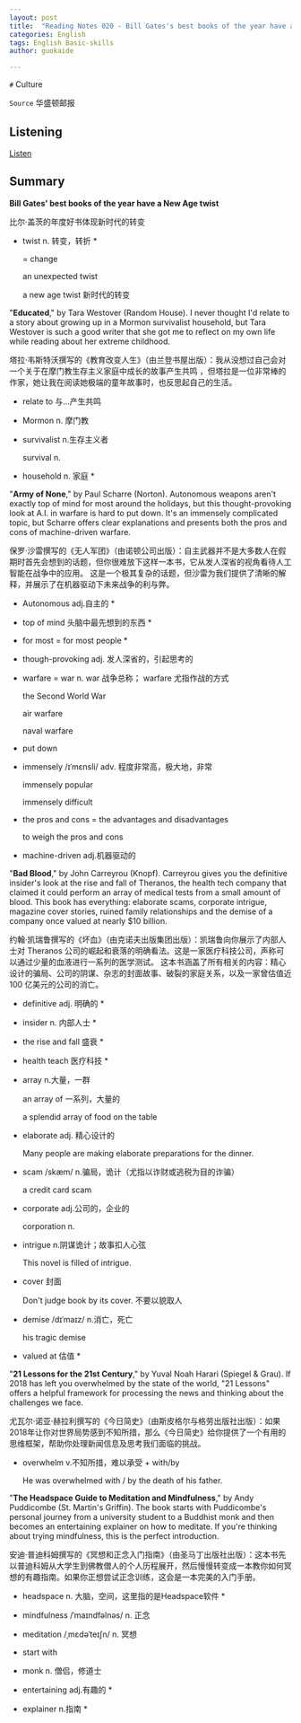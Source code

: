 ```yaml
---
layout: post
title:  "Reading Notes 020 - Bill Gates's best books of the year have a new Age twist"
categories: English
tags: English Basic-skills
author: guokaide

---
```


`#`  Culture


`Source` 华盛顿邮报


## Listening

[Listen](https://reading.liulishuo.com/share/audios/NTI4MDEwMDAwMDAwMDE0YQ==?login=44086617)



## Summary

**Bill Gates' best books of the year have a New Age twist**

比尔·盖茨的年度好书体现新时代的转变

* twist n. 转变，转折  * 

  = change  

  an unexpected twist

  a new age twist 新时代的转变


"**Educated**," by Tara Westover (Random House). I never thought I'd relate to a story about growing up in a Mormon survivalist household, but Tara Westover is such a good writer that she got me to reflect on my own life while reading about her extreme childhood.

塔拉·韦斯特沃撰写的《教育改变人生》（由兰登书屋出版）：我从没想过自己会对一个关于在摩门教生存主义家庭中成长的故事产生共鸣 ，但塔拉是一位非常棒的作家，她让我在阅读她极端的童年故事时，也反思起自己的生活。

* relate to 与...产生共鸣

* Mormon n. 摩门教

* survivalist n.生存主义者

  survival n.

* household n. 家庭 *


"**Army of None**," by Paul Scharre (Norton). Autonomous weapons aren't exactly top of mind for most around the holidays, but this thought-provoking look at A.I. in warfare is hard to put down. It's an immensely complicated topic, but Scharre offers clear explanations and presents both the pros and cons of machine-driven warfare.

保罗·沙雷撰写的《无人军团》（由诺顿公司出版）：自主武器并不是大多数人在假期时首先会想到的话题，但你很难放下这样一本书，它从发人深省的视角看待人工智能在战争中的应用。 这是一个极其复杂的话题，但沙雷为我们提供了清晰的解释，并展示了在机器驱动下未来战争的利与弊。

* Autonomous adj.自主的 * 

* top of mind 头脑中最先想到的东西 * 

* for most = for most people *

* though-provoking adj. 发人深省的，引起思考的

* warfare = war n. war 战争总称； warfare 尤指作战的方式

  the Second World War

  air warfare

  naval warfare

* put down 

* immensely /ɪˈmɛnsli/ adv. 程度非常高，极大地，非常

  immensely popular

  immensely difficult

* the pros and cons = the advantages and disadvantages

  to weigh the pros and cons

* machine-driven adj.机器驱动的


"**Bad Blood**," by John Carreyrou (Knopf). Carreyrou gives you the definitive insider's look at the rise and fall of Theranos, the health tech company that claimed it could perform an array of medical tests from a small amount of blood. This book has everything: elaborate scams, corporate intrigue, magazine cover stories, ruined family relationships and the demise of a company once valued at nearly $10 billion.

约翰·凯瑞鲁撰写的《坏血》（由克诺夫出版集团出版）：凯瑞鲁向你展示了内部人士对 Theranos 公司的崛起和衰落的明确看法。这是一家医疗科技公司，声称可以通过少量的血液进行一系列的医学测试。 这本书涵盖了所有相关的内容：精心设计的骗局、公司的阴谋、杂志的封面故事、破裂的家庭关系，以及一家曾估值近 100 亿美元的公司的消亡。

* definitive  adj. 明确的 * 

* insider n. 内部人士 * 

* the rise and fall 盛衰 * 

* health teach 医疗科技 * 

* array n.大量，一群

  an array of 一系列，大量的

  a splendid array of food on the table

* elaborate adj. 精心设计的

  Many people are making elaborate preparations for the dinner.

* scam /skæm/ n.骗局，诡计（尤指以诈财或逃税为目的诈骗）

  a credit card scam

* corporate adj.公司的，企业的

  corporation n.

* intrigue n.阴谋诡计；故事扣人心弦

  This novel is filled of intrigue.

* cover 封面

  Don't judge book by its cover. 不要以貌取人

* demise /dɪˈmaɪz/ n.消亡，死亡

  his tragic demise

* valued at 估值 * 



"**21 Lessons for the 21st Century**," by Yuval Noah Harari (Spiegel & Grau). If 2018 has left you overwhelmed by the state of the world, "21 Lessons" offers a helpful framework for processing the news and thinking about the challenges we face.

尤瓦尔·诺亚·赫拉利撰写的《今日简史》（由斯皮格尔与格劳出版社出版）：如果2018年让你对世界局势感到不知所措，那么《今日简史》给你提供了一个有用的思维框架，帮助你处理新闻信息及思考我们面临的挑战。

* overwhelm v.不知所措，难以承受 + with/by

  He was overwhelmed with / by the death of his father.


"**The Headspace Guide to Meditation and Mindfulness**," by Andy Puddicombe (St. Martin's Griffin). The book starts with Puddicombe's personal journey from a university student to a Buddhist monk and then becomes an entertaining explainer on how to meditate. If you're thinking about trying mindfulness, this is the perfect introduction.

安迪·普迪科姆撰写的《冥想和正念入门指南》（由圣马丁出版社出版）：这本书先以普迪科姆从大学生到佛教僧人的个人历程展开，然后慢慢转变成一本教你如何冥想的有趣指南。如果你正想尝试正念训练，这会是一本完美的入门手册。

* headspace n. 大脑，空间，这里指的是Headspace软件 * 

* mindfulness /ˈmaɪndfəlnəs/ n. 正念
* meditation /ˌmɛdəˈteɪʃn/ n. 冥想

* start with

* monk n. 僧侣，修道士

* entertaining adj.有趣的 * 

* explainer n.指南 * 


